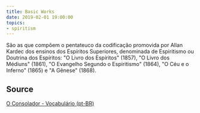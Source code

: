 ```yaml
---
title: Basic Works
date: 2019-02-01 19:00:00
topics:
- spiritism
---
```


São as que compõem o pentateuco da codificação promovida por Allan Kardec dos ensinos dos Espíritos Superiores, 
denominada de Espiritismo ou Doutrina dos Espíritos: "O Livro dos Espíritos" (1857), "O Livro dos Médiuns" (1861), 
"O Evangelho Segundo o Espiritismo" (1864), "O Céu e o Inferno" (1865) e "A Gênese" (1868). 


## Source
[O Consolador - Vocabulário (pt-BR)](http://www.oconsolador.com.br/linkfixo/vocabulario/principal.html)
